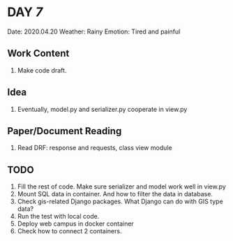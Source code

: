 # DAY _7_
Date: 2020.04.20
Weather: Rainy
Emotion: Tired and painful
## Work Content
1. Make code draft.

## Idea
1. Eventually, model.py and serializer.py cooperate in view.py

## Paper/Document Reading
1. Read DRF: response and requests, class view module

## TODO
1. Fill the rest of code. Make sure serializer and model work well in view.py
2. Mount SQL data in container. And how to filter the data in database.
3. Check gis-related Django packages. What Django can do with GIS type data?
4. Run the test with local code.
5. Deploy web campus in docker container
6. Check how to connect 2 containers.
